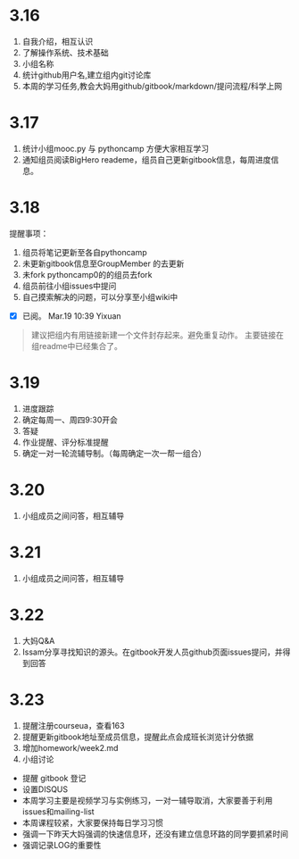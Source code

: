 # 3.16

1. 自我介绍，相互认识
2. 了解操作系统、技术基础
3. 小组名称
4. 统计github用户名,建立组内git讨论库
5. 本周的学习任务,教会大妈用github/gitbook/markdown/提问流程/科学上网

# 3.17

1. 统计小组mooc.py 与 pythoncamp 方便大家相互学习
2. 通知组员阅读BigHero reademe，组员自己更新gitbook信息，每周进度信息。

# 3.18
提醒事项：
1. 组员将笔记更新至各自pythoncamp  
2. 未更新gitbook信息至GroupMember 的去更新  
3. 未fork pythoncamp0的的组员去fork  
4. 组员前往小组issues中提问  
5. 自己摸索解决的问题，可以分享至小组wiki中  
- [x] 已阅。 Mar.19 10:39 Yixuan

> 建议把组内有用链接新建一个文件封存起来。避免重复动作。
> 主要链接在组readme中已经集合了。

# 3.19
1. 进度跟踪
2. 确定每周一、周四9:30开会
3. 答疑
4. 作业提醒、评分标准提醒
6. 确定一对一轮流辅导制。（每周确定一次一帮一组合）

# 3.20
1. 小组成员之间问答，相互辅导

# 3.21
1. 小组成员之间问答，相互辅导

# 3.22
1. 大妈Q&A
2. Issam分享寻找知识的源头。在gitbook开发人员github页面issues提问，并得到回答

# 3.23
1. 提醒注册courseua，查看163
2. 提醒更新gitbook地址至成员信息，提醒此点会成班长浏览计分依据
3. 增加homework/week2.md
4. 小组讨论
  * 提醒 gitbook 登记
  * 设置DISQUS
  * 本周学习主要是视频学习与实例练习，一对一辅导取消，大家要善于利用issues和mailing-list
  * 本周课程较紧，大家要保持每日学习习惯
  * 强调一下昨天大妈强调的快速信息环，还没有建立信息环路的同学要抓紧时间
  * 强调记录LOG的重要性
